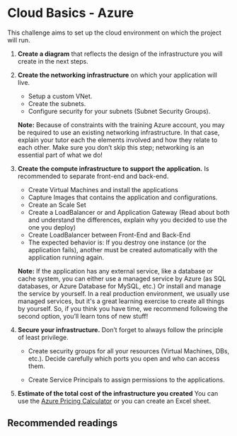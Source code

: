 # Cloud Basics - Azure

This challenge aims to set up the cloud environment on which the project will run.

1. **Create a diagram** that reflects the design of the infrastructure you will create in the next steps.  

2. **Create the networking infrastructure** on which your application will live.  

    * Setup a custom VNet.
    * Create the subnets.  
    * Configure security for your subnets (Subnet Security Groups).

    **Note:** Because of constraints with the training Azure account, you may be required to use an existing networking infrastructure. In that case, explain your tutor each the elements involved and how they relate to each other. Make sure you don’t skip this step; networking is an essential part of what we do!

3. **Create the compute infrastructure to support the application.** Is recommended to separate front-end and back-end.

    * Create Virtual Machines and install the applications
    * Capture Images that contains the application and configurations.
    * Create an Scale Set
    * Create a LoadBalancer or and Application Gateway (Read about both and understand the differences, explain why you decided to use the one you deploy)
    * Create LoadBalancer between Front-End and Back-End
    * The expected behavior is: If you destroy one instance (or the application fails), another must be created automatically with the application running again.  

    **Note:** If the application has any external service, like a database or cache system, you can either use a managed service by Azure (as SQL databases, or Azure Database for MySQL, etc.) Or install and manage the service by yourself. In a real production environment, we usually use managed services, but it's a great learning exercise to create all things by yourself. So, if you think you have time, we recommend following the second option, you’ll learn tons of new stuff!

4. **Secure your infrastructure.** Don’t forget to always follow the principle of least privilege.

    * Create security groups for all your resources (Virtual Machines, DBs, etc.). Decide carefully which ports you open and who can access them.

    * Create Service Principals to assign permissions to the applications.

5. **Estimate of the total cost of the infrastructure you created** You can use the [Azure Pricing Calculator](https://azure.microsoft.com/en-us/pricing/calculator) or you can create an Excel sheet.
 

## Recommended readings
